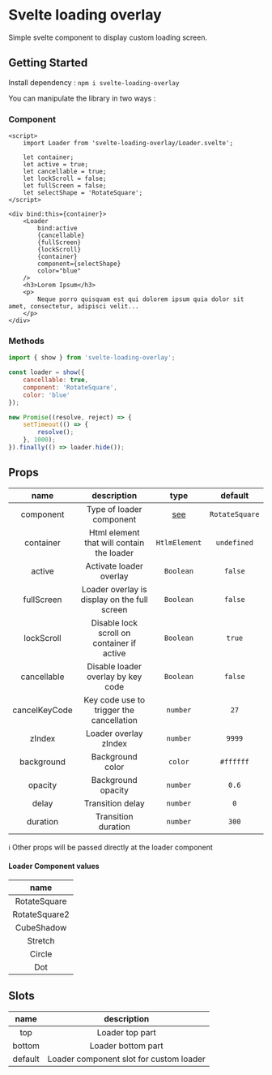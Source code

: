 # Svelte loading overlay

Simple svelte component to display custom loading screen.

## Getting Started

Install dependency : `npm i svelte-loading-overlay`

You can manipulate the library in two ways :

### Component

```svelte
<script>
	import Loader from 'svelte-loading-overlay/Loader.svelte';

	let container;
	let active = true;
	let cancellable = true;
	let lockScroll = false;
	let fullScreen = false;
	let selectShape = 'RotateSquare';
</script>

<div bind:this={container}>
	<Loader
		bind:active
		{cancellable}
		{fullScreen}
		{lockScroll}
		{container}
		component={selectShape}
		color="blue"
	/>
	<h3>Lorem Ipsum</h3>
	<p>
		Neque porro quisquam est qui dolorem ipsum quia dolor sit amet, consectetur, adipisci velit...
	</p>
</div>
```

### Methods

```javascript
import { show } from 'svelte-loading-overlay';

const loader = show({
	cancellable: true,
	component: 'RotateSquare',
	color: 'blue'
});

new Promise((resolve, reject) => {
	setTimeout(() => {
		resolve();
	}, 1000);
}).finally(() => loader.hide());
```

## Props

| name | description | type | default |
|:----:|:-----------:|:----:|:-------:|
| component | Type of loader component | [see](https://github.com/imIfOu/svelte-loading-overlay#loader-component-values) | `RotateSquare` | 
| container | Html element that will contain the loader | `HtlmElement` | `undefined` | 
| active | Activate loader overlay | `Boolean` | `false` | 
| fullScreen | Loader overlay is display on the full screen | `Boolean` | `false` | 
| lockScroll | Disable lock scroll on container if active | `Boolean` | `true` | 
| cancellable | Disable loader overlay by key code | `Boolean` | `false` | 
| cancelKeyCode | Key code use to trigger the cancellation | `number` | `27` | 
| zIndex | Loader overlay zIndex | `number` | `9999` | 
| background | Background color | `color` | `#ffffff` | 
| opacity | Background opacity | `number` | `0.6` | 
| delay | Transition delay | `number` | `0` | 
| duration | Transition duration | `number` | `300` | 

ℹ️ Other props will be passed directly at the loader component

#### Loader Component values

| name |
|:----:|
| RotateSquare |
| RotateSquare2 |
| CubeShadow |
| Stretch |
| Circle |
| Dot |

## Slots

| name | description |
|:----:|:-----------:|
| top | Loader top part | 
| bottom | Loader bottom part | 
| default | Loader component slot for custom loader | 
